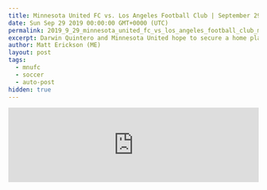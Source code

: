 ```yaml
---
title: Minnesota United FC vs. Los Angeles Football Club | September 29, 2019
date: Sun Sep 29 2019 00:00:00 GMT+0000 (UTC)
permalink: 2019_9_29_minnesota_united_fc_vs_los_angeles_football_club_md
excerpt: Darwin Quintero and Minnesota United hope to secure a home playoff game as they welcome Shield-winning LAFC to Allianz Field for Week 30 of the MLS Regular Season.
author: Matt Erickson (ME)
layout: post
tags:
  - mnufc
  - soccer
  - auto-post
hidden: true
---
```

<div class='soccer-video-wrapper'>
    <iframe class='soccer-video' width='100%' height='auto' frameborder='0' allowfullscreen src="https://www.mnufc.com/iframe-video?brightcove_id=6090451415001&brightcove_player_id=default&brightcove_account_id=5534894110001"></iframe>
  </div>